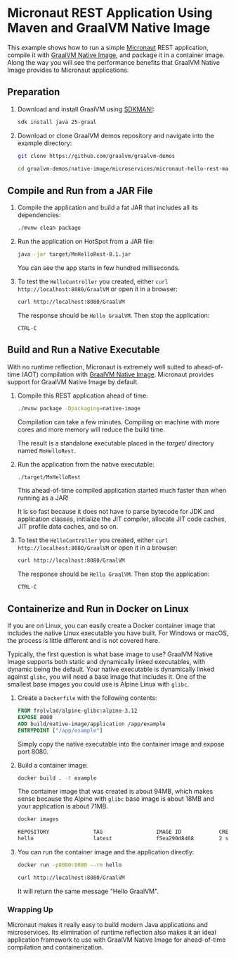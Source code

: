 # Micronaut REST Application Using Maven and GraalVM Native Image

This example shows how to run a simple [Micronaut](https://micronaut.io/) REST application, compile it with [GraalVM Native Image](https://www.graalvm.org/reference-manual/native-image/), and package it in a container image.
Along the way you will see the performance benefits that GraalVM Native Image provides to Micronaut applications.

## Preparation

1. Download and install GraalVM using [SDKMAN!](https://sdkman.io/):
    ```bash
    sdk install java 25-graal
    ```

2. Download or clone GraalVM demos repository and navigate into the example directory:
    ```bash
    git clone https://github.com/graalvm/graalvm-demos
    ```
    ```bash
    cd graalvm-demos/native-image/microservices/micronaut-hello-rest-maven
    ```

## Compile and Run from a JAR File

1. Compile the application and build a fat JAR that includes all its dependencies:
    ```bash
    ./mvnw clean package
    ```

2. Run the application on HotSpot from a JAR file:
    ```bash
    java -jar target/MnHelloRest-0.1.jar
    ```
    You can see the app starts in few hundred milliseconds.

3. To test the `HelloController` you created, either `curl http://localhost:8080/GraalVM` or open it in a browser:
    ```bash
    curl http://localhost:8080/GraalVM
    ```

    The response should be `Hello GraalVM`.
    Then stop the application:
    ```
    CTRL-C
    ```

## Build and Run a Native Executable

With no runtime reflection, Micronaut is extremely well suited to ahead-of-time (AOT) compilation with [GraalVM Native Image](https://www.graalvm.org/latest/reference-manual/native-image/).
Micronaut provides support for GraalVM Native Image by default.

1. Compile this REST application ahead of time:
    ```bash
    ./mvnw package -Dpackaging=native-image
    ```

    Compilation can take a few minutes. Compiling on machine with more cores and more memory will reduce the build time.

    The result is a standalone executable placed in the _target/_ directory named `MnHelloRest`.

2. Run the application from the native executable:
    ```bash
    ./target/MnHelloRest
    ```
    This ahead-of-time compiled application started much faster than when running as a JAR!

    It is so fast because it does not have to parse bytecode for JDK and application classes, initialize the JIT compiler, allocate JIT code caches, JIT profile data caches, and so on.

3. To test the `HelloController` you created, either `curl http://localhost:8080/GraalVM` or open it in a browser:
    ```bash
    curl http://localhost:8080/GraalVM
    ```

    The response should be `Hello GraalVM`.
    Then stop the application:
    ```
    CTRL-C
    ```

## Containerize and Run in Docker on Linux

If you are on Linux, you can easily create a Docker container image that includes the native Linux executable you have built.
For Windows or macOS, the process is little different and is not covered here.

Typically, the first question is what base image to use?
GraalVM Native Image supports both static and dynamically linked executables, with dynamic being the default.
Your native executable is dynamically linked against `glibc`, you will need a base image that includes it.
One of the smallest base images you could use is Alpine Linux with `glibc`.

1. Create a `Dockerfile` with the following contents:
    ```Dockerfile
    FROM frolvlad/alpine-glibc:alpine-3.12
    EXPOSE 8080
    ADD build/native-image/application /app/example
    ENTRYPOINT ["/app/example"]
    ```

    Simply copy the native executable into the container image and expose port 8080.

2. Build a container image:
    ```bash
    docker build . -t example
    ```

    The container image that was created is about 94MB, which makes sense because the Alpine with `glibc` base image is about 18MB and your application is about 71MB.
    ```bash
    docker images
    ```
    ```sh
    REPOSITORY              TAG                 IMAGE ID            CREATED             SIZE
    hello                   latest              f5ea290d8d08        2 seconds ago       94.2MB
    ```

3. You can run the container image and the application directly:
    ```bash
    docker run -p8080:8080 --rm hello
    ```
    ```bash
    curl http://localhost:8080/GraalVM
    ```
    It will return the same message "Hello GraalVM".

### Wrapping Up

Micronaut makes it really easy to build modern Java applications and microservices.
Its elimination of runtime reflection also makes it an ideal application framework to use with GraalVM Native Image for ahead-of-time compilation and containerization.